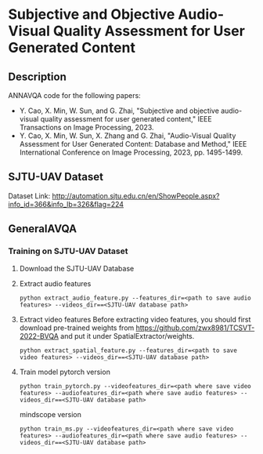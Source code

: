 # Subjective and Objective Audio-Visual Quality Assessment for User Generated Content

## Description
ANNAVQA code for the following papers:

- Y. Cao, X. Min, W. Sun, and G. Zhai, "Subjective and objective audio-
visual quality assessment for user generated content," IEEE Transactions
on Image Processing, 2023.
- Y. Cao, X. Min, W. Sun, X. Zhang and G. Zhai, "Audio-Visual Quality Assessment for User Generated Content: Database and Method," IEEE International Conference on Image Processing, 2023, pp. 1495-1499.

## SJTU-UAV Dataset
Dataset Link: http://automation.sjtu.edu.cn/en/ShowPeople.aspx?info_id=366&info_lb=326&flag=224


## GeneralAVQA

### Training on SJTU-UAV Dataset
1. Download the SJTU-UAV Database 


2. Extract audio features
    ```
    python extract_audio_feature.py --features_dir=<path to save audio features> --videos_dir==<SJTU-UAV database path>
    ```

3. Extract video features
    Before extracting video features, you should first download pre-trained weights from https://github.com/zwx8981/TCSVT-2022-BVQA and put it under SpatialExtractor/weights. 
    ```
    python extract_spatial_feature.py --features_dir=<path to save video features> --videos_dir==<SJTU-UAV database path>
    ```
4. Train model
   pytorch version
    ```
    python train_pytorch.py --videofeatures_dir=<path where save video features> --audiofeatures_dir=<path where save audio features> --videos_dir==<SJTU-UAV database path>
    ```
   mindscope version
    ```
    python train_ms.py --videofeatures_dir=<path where save video features> --audiofeatures_dir=<path where save audio features> --videos_dir==<SJTU-UAV database path>
    ```
    
